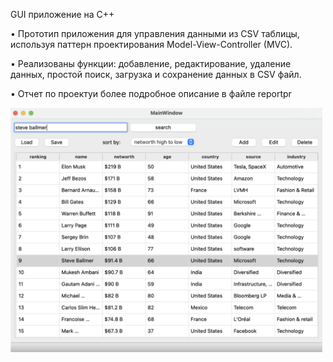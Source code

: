 GUI приложение на C++

• Прототип приложения для управления данными из CSV таблицы, используя паттерн проектирования
Model-View-Controller (MVC). 

• Реализованы функции: добавление, редактирование, удаление данных, простой поиск, загрузка и сохранение данных в CSV файл.

• Отчет по проектуи более подробное описание в файле reportpr

<img src="interface.png" width=500>
